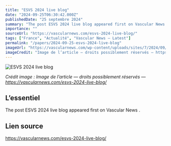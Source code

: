```yaml
---
title: "ESVS 2024 live blog"
date: "2024-09-25T06:30:42.000Z"
publishedDate: "25 septembre 2024"
summary: "The post ESVS 2024 live blog appeared first on Vascular News ."
importance: ""
sourceUrl: "https://vascularnews.com/esvs-2024-live-blog/"
tags: ["France", "Actualité", "Vascular News — Latest"]
permalink: "/papers/2024-09-25-esvs-2024-live-blog"
imageUrl: "https://vascularnews.com/wp-content/uploads/sites/7/2024/09/ESVS-flags.png"
imageCredit: "Image de l’article — droits possiblement réservés — https://vascularnews.com/esvs-2024-live-blog/"
---
```


![ESVS 2024 live blog](https://vascularnews.com/wp-content/uploads/sites/7/2024/09/ESVS-flags.png)

*Crédit image : Image de l’article — droits possiblement réservés — https://vascularnews.com/esvs-2024-live-blog/*

## L’essentiel

The post ESVS 2024 live blog appeared first on Vascular News .

## Lien source

https://vascularnews.com/esvs-2024-live-blog/
